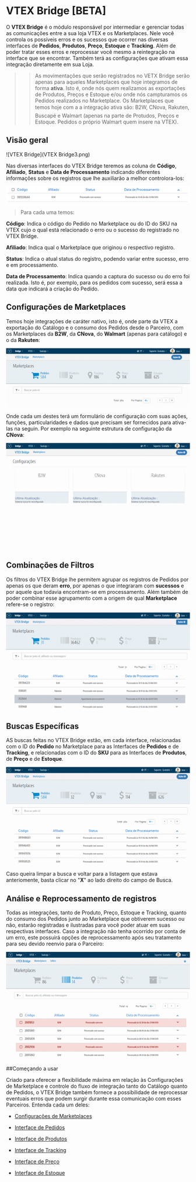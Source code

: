 #  VTEX Bridge [BETA]
O **VTEX Bridge** é o módulo responsável por intermediar e gerenciar todas as comunicações entre a sua loja VTEX e os Marketplaces. Nele você controla os possíveis erros e os sucessos que ocorrer nas diversas interfaces de **Pedidos**, **Produtos**, **Preço**, **Estoque** e **Tracking**. Além de poder tratar esses erros e reprocessar você mesmo a reintegração na interface que se encontrar. Também terá as configurações que ativam essa integração diretamente em sua Loja.

>>As movimentações que serão registrados no VETX Bridge serão apenas para aqueles Marketplaces que hoje integramos de forma **ativa**. Isto é, onde nós quem realizamos as exportações de Produtos, Preços e Estoque e/ou onde nós campturamos os Pedidos realizados no Marketplace. Os Marketplaces que temos hoje com a a integração ativa são: B2W, CNova, Rakuten, Buscapé e Walmart (apenas na parte de Protudos, Preços e Estoque. Pedidos o próprio Walmart quem insere na VTEX).

## Visão geral

![VTEX Bridge](VTEX Bridge3.png)

Nas diversas interfaces do VTEX Bridge teremos as coluna de **Código**, **Afiliado**, **Status** e **Data de Processamento** indicando diferentes informações sobre os registros que lhe auxiliarão a melhor controlora-los:

![Colunas de informações](V_pedidos_colunas.png)
>Para cada uma temos:

**Código**: Indica o código do Pedido no Marketplace ou do ID do SKU na VTEX cujo o qual está relacionado o erro ou o sucesso do registrado no VTEX Bridge.

**Afiliado**: Indica qual o Marketplace que originou o respectivo registro.

**Status**: Indica o atual status do registro, podendo variar entre sucesso, erro e em processamento.

**Data de Processamento**: Indica quando a captura do sucesso ou do erro foi realizada. Isto é, por exemplo, para os pedidos com sucesso, será essa a data que indicará a criação do Pedido.

## Configurações de Marketplaces
Temos hoje integrações de caráter nativo, isto é, onde parte da VTEX a exportação do Catálogo e o consumo dos Pedidos desde o Parceiro, com os Marketplaces da **B2W**, da **CNova**, do **Walmart** (apenas para catálogo) e o da **Rakuten**:

![Configurações de Marketplaces](V_newconfig.gif)

Onde cada um destes terá um formulário de configuração com suas ações, funções, particularidades e dados que precisam ser fornecidos para ativa-las na seguin. Por exemplo na seguinte estrutura de configuração da **CNova**:

![Configuração Bridge](V_newconfig_cnova.gif)

## Combinações de Filtros

Os filtros do VTEX Bridge lhe permitem agrupar os registros de Pedidos por apenas os que deram **erro**, por apenas o que integraram com **sucessos** e por aquele que todavia encontram-se em processamento. Além também de poder combinar esse agrupamento com a origem de qual **Marketplace** refere-se o registro:

![Filtnnado Pedido](V_Pedidos_Filtro.gif)

## Buscas Específicas

AS buscas feitas no VTEX Bridge estão, em cada interface, relacionadas com o ID do **Pedido** no Marketplace para as Interfaces de **Pedidos** e de **Tracking**, e relacionadas com o ID do **SKU** para as Interfaces de **Produtos**, de **Preço** e de **Estoque**.

![Ralizando busca](V_newsearch.gif)

Caso queira limpar a busca e voltar para a listagem que estava anteriomente, basta clicar no "**X**" ao lado direito do campo de Busca.

##  Análise e Reprocessamento de registros
Todas as integrações, tanto de Produto, Preço, Estoque e Tracking, quanto do consumo dos Pedidos junto ao Marketplace que obtiverem sucesso ou não, estarão registradas e ilustradas para você poder atuar em suas respectivas interfaces. Caso a integração não tenha ocorrido por conta de um erro, este possuirá opções de reprocessamento após seu tratamento para seu devido reenvio para o Parceiro:

![Reprocessando erro](V_produto_removendo_erro.gif)

##Começando a usar

Criado para oferecer a flexibilidade máxima em relação às Configurações de Marketplace e controle do fluxo de integração tanto do Catálogo quanto de Pedidos, o VTEX Bridge também fornece a possibilidade de reprocessar eventuais erros que podem surgir durante essa comunicação com esses Parceiros. Entenda cada um deles:

* [Configurações de Marketplaces](configuracoes-de-marketplace\README.md)

* [Interface de Pedidos](interface-de-pedidos\README.md)

* [Interface de Produtos](interface-de-produto\README.md)

* [Interface de Tracking](interface-de-tracking\README.md)

* [Interface de Preço](interface-de-preco\README.md)

* [Interface de Estoque](interface-de-estoque\README.md)

